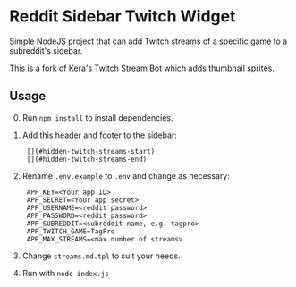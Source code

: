 # Reddit Sidebar Twitch Widget

Simple NodeJS project that can add Twitch streams of a specific game to a subreddit's sidebar.

This is a fork of [Kera's Twitch Stream Bot](https://github.com/keratagpro/node-reddit-sidebar-twitch) which adds thumbnail sprites.

## Usage

0. Run `npm install` to install dependencies.

1. Add this header and footer to the sidebar:

		[](#hidden-twitch-streams-start)
		[](#hidden-twitch-streams-end)

2. Rename `.env.example` to `.env` and change as necessary:

		APP_KEY=<Your app ID>
		APP_SECRET=<Your app secret>
		APP_USERNAME=<reddit password>
		APP_PASSWORD=<reddit password>
		APP_SUBREDDIT=<subreddit name, e.g. tagpro>
		APP_TWITCH_GAME=TagPro
		APP_MAX_STREAMS=<max number of streams>

3. Change `streams.md.tpl` to suit your needs.

4. Run with `node index.js`

